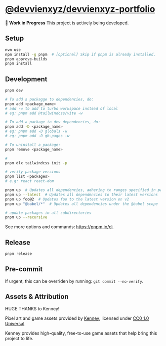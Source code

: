# [@devvienxyz/devvienxyz-portfolio](https://github.com/devvienxyz/devvienxyz-portfolio)

🚧 **Work in Progress**
This project is actively being developed.

## Setup

```bash
nvm use
npm install -g pnpm  # [optional] Skip if pnpm is already installed.
pnpm approve-builds
pnpm install
```

## Development

```bash
pnpm dev

# To add a packagge to dependencies, do:
pnpm add <package_name>
# add -w to add to turbo workspace instead of local
# eg: pnpm add @tailwindcss/vite -w

# To add a package to dev dependencies, do:
pnpm add -D <package_name>
# eg: pnpm add -D globals -w
# eg: pnpm add -D gh-pages -w

# To uninstall a package:
pnpm remove <package_name>

#
pnpm dlx tailwindcss init -p

# verify package versions
pnpm list <packages>
# e.g: react react-dom

pnpm up  # Updates all dependencies, adhering to ranges specified in package.json
pnpm up --latest  # Updates all dependencies to their latest versions
pnpm up foo@2  # Updates foo to the latest version on v2
pnpm up "@babel/*"  # Updates all dependencies under the @babel scope

# update packages in all subdirectories
pnpm up --recursive
```

See more options and commands: <https://pnpm.io/cli>

## Release

```bash
pnpm release
```

## Pre-commit

If urgent, this can be overriden by running: `git commit --no-verify`.

## Assets & Attribution

HUGE THANKS to Kenney!

Pixel art and game assets provided by [Kenney](https://kenney.nl/assets), licensed under [CC0 1.0 Universal](https://creativecommons.org/publicdomain/zero/1.0/).

Kenney provides high-quality, free-to-use game assets that help bring this project to life.
